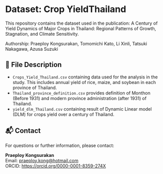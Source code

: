 # Dataset: Crop YieldThailand

This repository contains the dataset used in the publication:
A Century of Yield Dynamics of Major Crops in Thailand: Regional Patterns of Growth, Stagnation, and Climate Sensitivity.

Authorship: Praeploy Kongsurakan, Tomomichi Kato, Li Xinli, Tatsuki Nakagawa, Azusa Suzuki


## 📂 File Description

- `Crops_Yield_Thailand.csv` containing data used for the analysis in the study. This includes annual yield of rice, maize, and soybean in each province of Thailand.
- `Thailand_province_definition.csv` provides definition of Monthon (Before 1931) and modern province administration (after 1931) of Thailand.
- `yield_dlm_Thailand.csv` containing result of Dynamic Linear model (DLM) for crops yield over a century of Thailand.

## 📬 Contact

For questions or further information, please contact:

**Praeploy Kongsurakan**    
Email: praeploy.kong@hotmail.com  
ORCID: https://orcid.org/0000-0001-8359-274X
